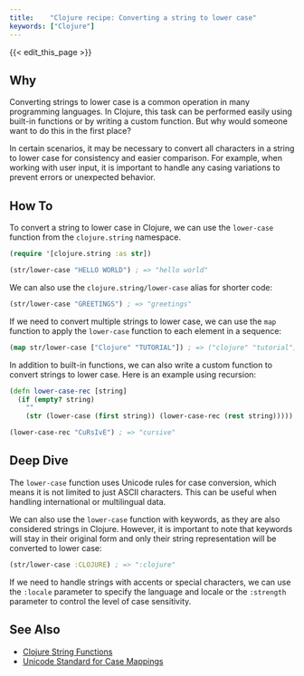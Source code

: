 ```yaml
---
title:    "Clojure recipe: Converting a string to lower case"
keywords: ["Clojure"]
---
```


{{< edit_this_page >}}

## Why

Converting strings to lower case is a common operation in many programming languages. In Clojure, this task can be performed easily using built-in functions or by writing a custom function. But why would someone want to do this in the first place? 

In certain scenarios, it may be necessary to convert all characters in a string to lower case for consistency and easier comparison. For example, when working with user input, it is important to handle any casing variations to prevent errors or unexpected behavior.

## How To

To convert a string to lower case in Clojure, we can use the `lower-case` function from the `clojure.string` namespace.

```Clojure
(require '[clojure.string :as str])

(str/lower-case "HELLO WORLD") ; => "hello world"
```

We can also use the `clojure.string/lower-case` alias for shorter code:

```Clojure
(str/lower-case "GREETINGS") ; => "greetings"
```

If we need to convert multiple strings to lower case, we can use the `map` function to apply the `lower-case` function to each element in a sequence:

```Clojure
(map str/lower-case ["Clojure" "TUTORIAL"]) ; => ("clojure" "tutorial")
```

In addition to built-in functions, we can also write a custom function to convert strings to lower case. Here is an example using recursion:

```Clojure
(defn lower-case-rec [string]
  (if (empty? string)
    ""
    (str (lower-case (first string)) (lower-case-rec (rest string)))))

(lower-case-rec "CuRsIvE") ; => "cursive"
```

## Deep Dive

The `lower-case` function uses Unicode rules for case conversion, which means it is not limited to just ASCII characters. This can be useful when handling international or multilingual data.

We can also use the `lower-case` function with keywords, as they are also considered strings in Clojure. However, it is important to note that keywords will stay in their original form and only their string representation will be converted to lower case:

```Clojure
(str/lower-case :CLOJURE) ; => ":clojure"
```

If we need to handle strings with accents or special characters, we can use the `:locale` parameter to specify the language and locale or the `:strength` parameter to control the level of case sensitivity.

## See Also

- [Clojure String Functions](https://clojuredocs.org/clojure.string)
- [Unicode Standard for Case Mappings](https://www.unicode.org/unicode/reports/tr21/tr21-5.html)